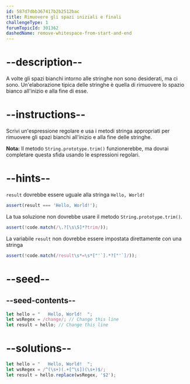```yaml
---
id: 587d7dbb367417b2b2512bac
title: Rimuovere gli spazi iniziali e finali
challengeType: 1
forumTopicId: 301362
dashedName: remove-whitespace-from-start-and-end
---
```


# --description--

A volte gli spazi bianchi intorno alle stringhe non sono desiderati, ma ci sono. Un'elaborazione tipica delle stringhe è quella di rimuovere lo spazio bianco all'inizio e alla fine di esse.

# --instructions--

Scrivi un'espressione regolare e usa i metodi stringa appropriati per rimuovere gli spazi bianchi all'inizio e alla fine delle stringhe.

**Nota:** Il metodo `String.prototype.trim()` funzionerebbe, ma dovrai completare questa sfida usando le espressioni regolari.

# --hints--

`result` dovrebbe essere uguale alla stringa `Hello, World!`

```js
assert(result === 'Hello, World!');
```

La tua soluzione non dovrebbe usare il metodo `String.prototype.trim()`.

```js
assert(!code.match(/\.?[\s\S]*?trim/));
```

La variabile `result` non dovrebbe essere impostata direttamente con una stringa

```js
assert(!code.match(/result\s*=\s*["'`].*?["'`]/));
```

# --seed--

## --seed-contents--

```js
let hello = "   Hello, World!  ";
let wsRegex = /change/; // Change this line
let result = hello; // Change this line
```

# --solutions--

```js
let hello = "   Hello, World!  ";
let wsRegex = /^(\s+)(.+[^\s])(\s+)$/;
let result = hello.replace(wsRegex, '$2');
```
